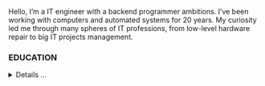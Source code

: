 Hello, I’m a IT engineer with a backend programmer ambitions. I’ve been working with computers and automated systems for 20 years. My curiosity led me through many spheres of IT professions, from low-level  hardware repair to big IT projects management.

### EDUCATION 
<details>
  <summary>Details ...</summary>
  
#### 2022 -- 2024
- Place: **ITsJAVA programming school**
- Competence: `Java Developer`

#### 2018
- Place: **WebSoft Development Ltd**
- Competence: `WebTutor Programmer`

#### 2016
- Place: **1-C Bitrix Academy**
- Competence: `Bitrix Administrator`

#### 2009
- Place: **Applied Automation & Programming Institute**
- Subject: **IP-network administration**
- Competence: `Specialist`
  
#### 2004 -- 2009
- Place: **Saint-Petersburg's State University of Water Communications, SPSUWC, RU**
- Faculty: **Information technologies**
- Competence: `Engeneer's degree`
</details>



<!---
PavelSav1n/PavelSav1n is a ✨ special ✨ repository because its `README.md` (this file) appears on your GitHub profile.
You can click the Preview link to take a look at your changes.
--->
